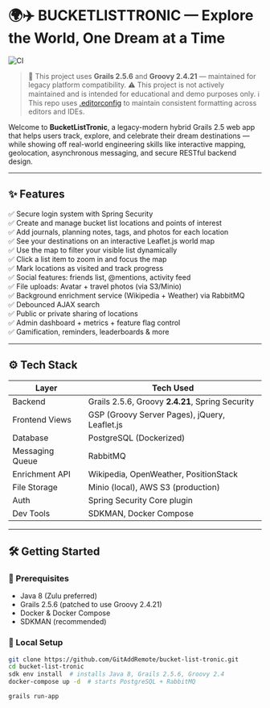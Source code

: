 # 🌍✈️ BUCKETLISTTRONIC — Explore the World, One Dream at a Time

![CI](https://github.com/GitAddRemote/bucket-list-tronic/actions/workflows/ci.yml/badge.svg)

> 🧩 This project uses **Grails 2.5.6** and **Groovy 2.4.21** — maintained for legacy platform compatibility.
> ⚠️ This project is not actively maintained and is intended for educational and demo purposes only.
> ℹ️ This repo uses [.editorconfig](https://editorconfig.org) to maintain consistent formatting across editors and IDEs.

Welcome to **BucketListTronic**, a legacy-modern hybrid Grails 2.5 web app that helps users track, explore, and celebrate their dream destinations — while showing off real-world engineering skills like interactive mapping, geolocation, asynchronous messaging, and secure RESTful backend design.

---

## ✨ Features

✅ Secure login system with Spring Security  
✅ Create and manage bucket list locations and points of interest  
✅ Add journals, planning notes, tags, and photos for each location  
✅ See your destinations on an interactive Leaflet.js world map  
✅ Use the map to filter your visible list dynamically  
✅ Click a list item to zoom in and focus the map  
✅ Mark locations as visited and track progress  
✅ Social features: friends list, @mentions, activity feed  
✅ File uploads: Avatar + travel photos (via S3/Minio)  
✅ Background enrichment service (Wikipedia + Weather) via RabbitMQ  
✅ Debounced AJAX search  
✅ Public or private sharing of locations  
✅ Admin dashboard + metrics + feature flag control  
✅ Gamification, reminders, leaderboards & more

---

## ⚙️ Tech Stack

| Layer           | Tech Used                                        |
|-----------------|--------------------------------------------------|
| Backend         | Grails 2.5.6, Groovy **2.4.21**, Spring Security |
| Frontend Views  | GSP (Groovy Server Pages), jQuery, Leaflet.js    |
| Database        | PostgreSQL (Dockerized)                          |
| Messaging Queue | RabbitMQ                                         |
| Enrichment API  | Wikipedia, OpenWeather, PositionStack            |
| File Storage    | Minio (local), AWS S3 (production)               |
| Auth            | Spring Security Core plugin                      |
| Dev Tools       | SDKMAN, Docker Compose                           |

---

## 🛠️ Getting Started

### 🚀 Prerequisites

- Java 8 (Zulu preferred)
- Grails 2.5.6 (patched to use Groovy 2.4.21)
- Docker & Docker Compose
- SDKMAN (recommended)

### 🧪 Local Setup

```bash
git clone https://github.com/GitAddRemote/bucket-list-tronic.git
cd bucket-list-tronic
sdk env install  # installs Java 8, Grails 2.5.6, Groovy 2.4
docker-compose up -d  # starts PostgreSQL + RabbitMQ

grails run-app
```
